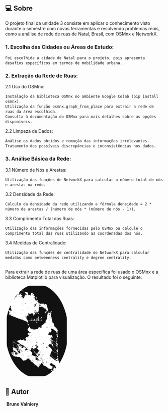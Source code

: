 ## 💻 Sobre

O projeto final da unidade 3 consiste em aplicar o conhecimento visto durante o semestre com novas ferramentas e resolvendo problemas reais, como a análise de rede de ruas de Natal, Brasil, com OSMnx e NetworkX.

### 1. Escolha das Cidades ou Áreas de Estudo:

    Foi escolhida a cidade de Natal para o projeto, pois apresenta desafios específicos em termos de mobilidade urbana.

### 2. Extração da Rede de Ruas:
2.1 Uso do OSMnx:

    Instalação da biblioteca OSMnx no ambiente Google Colab (pip install osmnx).
    Utilização da função osmnx.graph_from_place para extrair a rede de ruas da área escolhida.
    Consulta à documentação do OSMnx para mais detalhes sobre as opções disponíveis.

2.2 Limpeza de Dados:

    Análise os dados obtidos e remoção das informações irrelevantes.
    Tratamento dos possíveis discrepâncias e inconsistências nos dados.

### 3. Análise Básica da Rede:
3.1 Número de Nós e Arestas:

    Utilização das funções de NetworkX para calcular o número total de nós e arestas na rede.

3.2 Densidade da Rede:

    Cálculo da densidade da rede utilizando a fórmula densidade = 2 * número de arestas / (número de nós * (número de nós - 1)).

3.3 Comprimento Total das Ruas:

    Utilização das informações fornecidas pelo OSMnx ou calcule o comprimento total das ruas utilizando as coordenadas dos nós.

3.4 Medidas de Centralidade:

    Utilização das funções de centralidade do NetworkX para calcular medidas como betweenness centrality e degree centrality.

## 

Para extrair a rede de ruas de uma área específica foi usado o OSMnx e a biblioteca Matplotlib para visualização. O resultado foi o seguinte:

<img style="border-radius: 50%;" src="street_network_plot.png" width="200px;" alt="network"/>

## 🦸 Autor

 <img style="border-radius: 50%;" src="https://avatars.githubusercontent.com/u/8335305?s=460&u=203b39a74174bc1dbe279de61f5f9cb446447c2a&v=4" width="100px;" alt=""/>
 <b>Bruno Valniery</b>





